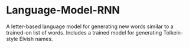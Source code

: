 # Language-Model-RNN
A letter-based language model for generating new words similar to a trained-on list of words. Includes a trained model for generating Tolkein-style Elvish names.
